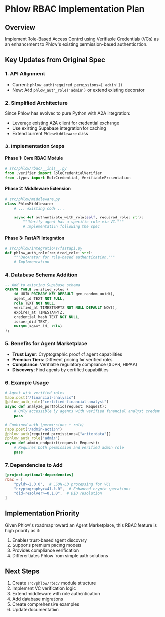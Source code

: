 # Phlow RBAC Implementation Plan

## Overview
Implement Role-Based Access Control using Verifiable Credentials (VCs) as an enhancement to Phlow's existing permission-based authentication.

## Key Updates from Original Spec

### 1. API Alignment
- Current: `phlow_auth(required_permissions=['admin'])`
- New: Add `phlow_auth_role('admin')` or extend existing decorator

### 2. Simplified Architecture
Since Phlow has evolved to pure Python with A2A integration:
- Leverage existing A2A client for credential exchange
- Use existing Supabase integration for caching
- Extend current `PhlowMiddleware` class

### 3. Implementation Steps

#### Phase 1: Core RBAC Module
```python
# src/phlow/rbac/__init__.py
from .verifier import RoleCredentialVerifier
from .types import RoleCredential, VerifiablePresentation
```

#### Phase 2: Middleware Extension
```python
# src/phlow/middleware.py
class PhlowMiddleware:
    # ... existing code ...
    
    async def authenticate_with_role(self, required_role: str):
        """Verify agent has a specific role via VC."""
        # Implementation following the spec
```

#### Phase 3: FastAPI Integration
```python
# src/phlow/integrations/fastapi.py
def phlow_auth_role(required_role: str):
    """Decorator for role-based authentication."""
    # Implementation
```

### 4. Database Schema Addition
```sql
-- Add to existing Supabase schema
CREATE TABLE verified_roles (
    id UUID PRIMARY KEY DEFAULT gen_random_uuid(),
    agent_id TEXT NOT NULL,
    role TEXT NOT NULL,
    verified_at TIMESTAMPTZ NOT NULL DEFAULT NOW(),
    expires_at TIMESTAMPTZ,
    credential_hash TEXT NOT NULL,
    issuer_did TEXT,
    UNIQUE(agent_id, role)
);
```

### 5. Benefits for Agent Marketplace
- **Trust Layer**: Cryptographic proof of agent capabilities
- **Premium Tiers**: Different pricing for verified roles
- **Compliance**: Verifiable regulatory compliance (GDPR, HIPAA)
- **Discovery**: Find agents by certified capabilities

### 6. Example Usage
```python
# Agent with verified roles
@app.post("/financial-analysis")
@phlow_auth_role("certified-financial-analyst")
async def analyze_portfolio(request: Request):
    # Only accessible by agents with verified financial analyst credentials
    pass

# Combined auth (permissions + role)
@app.post("/admin-action")
@phlow_auth(required_permissions=["write:data"])
@phlow_auth_role("admin")
async def admin_endpoint(request: Request):
    # Requires both permission and verified admin role
    pass
```

### 7. Dependencies to Add
```toml
[project.optional-dependencies]
rbac = [
    "pyld>=2.0.0",  # JSON-LD processing for VCs
    "cryptography>=41.0.0",  # Enhanced crypto operations
    "did-resolver>=0.1.0",  # DID resolution
]
```

## Implementation Priority
Given Phlow's roadmap toward an Agent Marketplace, this RBAC feature is high priority as it:
1. Enables trust-based agent discovery
2. Supports premium pricing models
3. Provides compliance verification
4. Differentiates Phlow from simple auth solutions

## Next Steps
1. Create `src/phlow/rbac/` module structure
2. Implement VC verification logic
3. Extend middleware with role authentication
4. Add database migrations
5. Create comprehensive examples
6. Update documentation